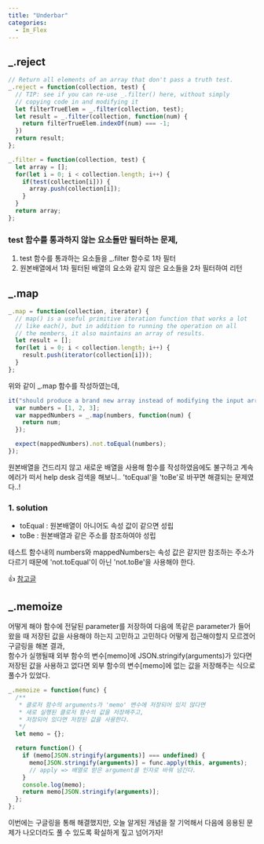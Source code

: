 ```yaml
---
title: "Underbar"
categories:
  - Im_Flex
---
```


## _.reject

```js
// Return all elements of an array that don't pass a truth test.
_.reject = function(collection, test) {
  // TIP: see if you can re-use _.filter() here, without simply
  // copying code in and modifying it
  let filterTrueElem = _.filter(collection, test);
  let result = _.filter(collection, function(num) {
    return filterTrueElem.indexOf(num) === -1;
  })
  return result;
};

_.filter = function(collection, test) {
  let array = [];
  for(let i = 0; i < collection.length; i++) {
    if(test(collection[i])) {
      array.push(collection[i]);
    }
  }
  return array;
};
```
### test 함수를 통과하지 않는 요소들만 필터하는 문제,
1. test 함수를 통과하는 요소들을 _.filter 함수로 1차 필터
2. 원본배열에서 1차 필터된 배열의 요소와 같지 않은 요소들을 2차 필터하여 리턴 



## _.map

```js
_.map = function(collection, iterator) {
  // map() is a useful primitive iteration function that works a lot
  // like each(), but in addition to running the operation on all
  // the members, it also maintains an array of results.
  let result = [];
  for(let i = 0; i < collection.length; i++) {
    result.push(iterator(collection[i]));
  }
};
```
위와 같이 _.map 함수를 작성하였는데,
```js
it("should produce a brand new array instead of modifying the input array", function() {
  var numbers = [1, 2, 3];
  var mappedNumbers = _.map(numbers, function(num) {
    return num;
  });

  expect(mappedNumbers).not.toEqual(numbers);
});
```
원본배열을 건드리지 않고 새로운 배열을 사용해 함수를 작성하였음에도 불구하고 계속 에러가 떠서 help desk 검색을 해보니..
'toEqual'을 'toBe'로 바꾸면 해결되는 문제였다..! 

### 1. solution

- toEqual : 원본배열이 아니어도 속성 값이 같으면 성립
- toBe : 원본배열과 같은 주소를 참조하여야 성립

테스트 함수내의 numbers와 mappedNumbers는 속성 값은 같지만 참조하는 주소가 다르기 때문에 'not.toEqual'이 아닌 'not.toBe'을 사용해야 한다.

👍 [참고글](https://benmccormick.org/2017/08/15/jest-matchers-1/)

## _.memoize

어떻게 해야 함수에 전달된 parameter를 저장하여 다음에 똑같은 parameter가 들어왔을 때 저장된 값을 사용해야 하는지 고민하고 고민하다 어떻게 접근해야할지 모르겠어 구글링을 해본 결과,  
함수가 실행될때 외부 함수의 변수[memo]에 JSON.stringify(arguments)가 있다면 저장된 값을 사용하고 없다면 외부 함수의 변수[memo]에 없는 값을 저장해주는 식으로 풀수가 있었다.

```js
_.memoize = function(func) {
  /**
   * 클로저 함수의 arguments가 'memo' 변수에 저장되어 있지 않다면
   * 새로 실행된 클로저 함수의 값을 저장해주고,
   * 저장되어 있다면 저장된 값을 사용한다.
   */
  let memo = {};

  return function() {
    if (memo[JSON.stringify(arguments)] === undefined) {
      memo[JSON.stringify(arguments)] = func.apply(this, arguments);
      // apply => 배열로 받은 argument를 인자로 바꿔 넘긴다.
    }
    console.log(memo);
    return memo[JSON.stringify(arguments)];
  };
};
```

이번에는 구글링을 통해 해결했지만, 오늘 알게된 개념을 잘 기억해서 다음에 응용된 문제가 나오더라도 풀 수 있도록 확실하게 짚고 넘어가자!
